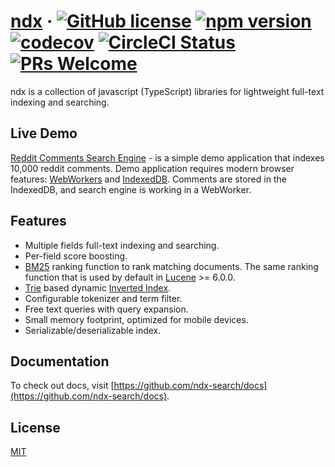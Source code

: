 # [ndx](https://github.com/ndx-search/ndx) &middot; [![GitHub license](https://img.shields.io/badge/license-MIT-blue.svg)](https://github.com/ndx-search/ndx/blob/master/LICENSE) [![npm version](https://img.shields.io/npm/v/ndx.svg)](https://www.npmjs.com/package/ndx) [![codecov](https://codecov.io/gh/ndx-search/ndx/branch/master/graph/badge.svg)](https://codecov.io/gh/ndx-search/ndx) [![CircleCI Status](https://circleci.com/gh/ndx-search/ndx.svg?style=shield&circle-token=:circle-token)](https://circleci.com/gh/ndx-search/ndx) [![PRs Welcome](https://img.shields.io/badge/PRs-welcome-brightgreen.svg)](https://github.com/ndx-search/ndx)

ndx is a collection of javascript (TypeScript) libraries for lightweight full-text indexing and searching.

## Live Demo

[Reddit Comments Search Engine](https://localvoid.github.io/ndx-demo/) - is a simple demo application that indexes
10,000 reddit comments. Demo application requires modern browser features:
[WebWorkers](https://developer.mozilla.org/en-US/docs/Web/API/Web_Workers_API) and
[IndexedDB](https://developer.mozilla.org/en/docs/Web/API/IndexedDB_API). Comments are stored in the IndexedDB,
and search engine is working in a WebWorker.

## Features

- Multiple fields full-text indexing and searching.
- Per-field score boosting.
- [BM25](https://en.wikipedia.org/wiki/Okapi_BM25) ranking function to rank matching documents. The same ranking
  function that is used by default in [Lucene](http://lucene.apache.org/core/) >= 6.0.0.
- [Trie](https://en.wikipedia.org/wiki/Trie) based dynamic
  [Inverted Index](https://en.wikipedia.org/wiki/Inverted_index).
- Configurable tokenizer and term filter.
- Free text queries with query expansion.
- Small memory footprint, optimized for mobile devices.
- Serializable/deserializable index.

## Documentation

To check out docs, visit [https://github.com/ndx-search/docs](https://github.com/ndx-search/docs).

## License

[MIT](http://opensource.org/licenses/MIT)
